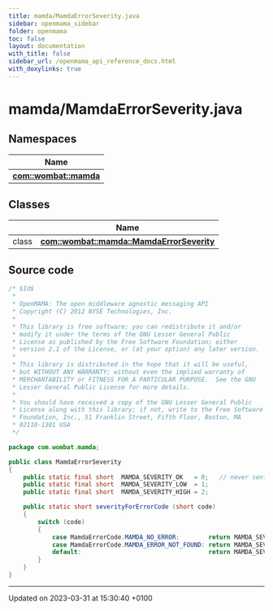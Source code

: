 ```yaml
---
title: mamda/MamdaErrorSeverity.java
sidebar: openmama_sidebar
folder: openmama
toc: false
layout: documentation
with_title: false
sidebar_url: /openmama_api_reference_docs.html
with_doxylinks: true
---
```


# mamda/MamdaErrorSeverity.java



## Namespaces

| Name           |
| -------------- |
| **[com::wombat::mamda](namespacecom_1_1wombat_1_1mamda.html)**  |

## Classes

|                | Name           |
| -------------- | -------------- |
| class | **[com::wombat::mamda::MamdaErrorSeverity](classcom_1_1wombat_1_1mamda_1_1MamdaErrorSeverity.html)**  |




## Source code

```java
/* $Id$
 *
 * OpenMAMA: The open middleware agnostic messaging API
 * Copyright (C) 2012 NYSE Technologies, Inc.
 *
 * This library is free software; you can redistribute it and/or
 * modify it under the terms of the GNU Lesser General Public
 * License as published by the Free Software Foundation; either
 * version 2.1 of the License, or (at your option) any later version.
 *
 * This library is distributed in the hope that it will be useful,
 * but WITHOUT ANY WARRANTY; without even the implied warranty of
 * MERCHANTABILITY or FITNESS FOR A PARTICULAR PURPOSE.  See the GNU
 * Lesser General Public License for more details.
 *
 * You should have received a copy of the GNU Lesser General Public
 * License along with this library; if not, write to the Free Software
 * Foundation, Inc., 51 Franklin Street, Fifth Floor, Boston, MA
 * 02110-1301 USA
 */

package com.wombat.mamda;

public class MamdaErrorSeverity
{
    public static final short  MAMDA_SEVERITY_OK   = 0;   // never sent
    public static final short  MAMDA_SEVERITY_LOW  = 1;
    public static final short  MAMDA_SEVERITY_HIGH = 2;

    public static short severityForErrorCode (short code)
    {
        switch (code)
        {
            case MamdaErrorCode.MAMDA_NO_ERROR:        return MAMDA_SEVERITY_OK;
            case MamdaErrorCode.MAMDA_ERROR_NOT_FOUND: return MAMDA_SEVERITY_LOW;
            default:                                   return MAMDA_SEVERITY_HIGH;
        }
    }
}
```


-------------------------------

Updated on 2023-03-31 at 15:30:40 +0100
